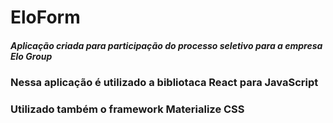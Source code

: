 

# EloForm

##### Aplicação criada para participação do processo seletivo para a empresa Elo Group

### Nessa aplicação é utilizado a bibliotaca React para JavaScript
### Utilizado também o framework Materialize CSS

